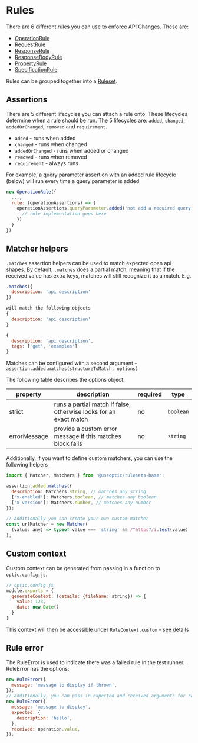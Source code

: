 # Rules

There are 6 different rules you can use to enforce API Changes. These are:

- [OperationRule](./OperationRule.md)
- [RequestRule](./RequestRule.md)
- [ResponseRule](./ResponseRule.md)
- [ResponseBodyRule](./ResponseBodyRule.md)
- [PropertyRule](./PropertyRule.md)
- [SpecificationRule](./SpecificationRule.md)

Rules can be grouped together into a [Ruleset](./Ruleset.md).

## Assertions

There are 5 different lifecycles you can attach a rule onto. These lifecycles determine when a rule should be run. The 5 lifecycles are: `added`, `changed`, `addedOrChanged`, `removed` and `requirement`.

- `added` - runs when added
- `changed` - runs when changed
- `addedOrChanged` - runs when added or changed
- `removed` - runs when removed
- `requirement` - always runs

For example, a query parameter assertion with an added rule lifecycle (below) will run every time a query parameter is added.

```javascript
new OperationRule({
  ...,
  rule: (operationAssertions) => {
    operationAssertions.queryParameter.added('not add a required query parameter', () => {
      // rule implementation goes here
    })
  }
})
```

## Matcher helpers

`.matches` assertion helpers can be used to match expected open api shapes. By default, `.matches` does a partial match, meaning that if the received value has extra keys, matches will still recognize it as a match. E.g.

```javascript
.matches({
  description: 'api description'
})

will match the following objects
{
  description: 'api description'
}

{
  description: 'api description',
  tags: ['get', 'examples']
}
```

Matches can be configured with a second argument - `assertion.added.matches(structureToMatch, options)`

The following table describes the options object.

| property     | description                                                       | required | type      |
| ------------ | ----------------------------------------------------------------- | -------- | --------- |
| strict       | runs a partial match if false, otherwise looks for an exact match | no       | `boolean` |
| errorMessage | provide a custom error message if this matches block fails        | no       | `string`  |

Additionally, if you want to define custom matchers, you can use the following helpers

```javascript
import { Matcher, Matchers } from '@useoptic/rulesets-base';

assertion.added.matches({
  description: Matchers.string, // matches any string
  ['x-enabled']: Matchers.boolean, // matches any boolean
  ['x-version']: Matchers.number, // matches any number
});

// Additionally you can create your own custom matcher
const urlMatcher = new Matcher(
  (value: any) => typeof value === 'string' && /^https?/i.test(value)
);
```

## Custom context

Custom context can be generated from passing in a function to `optic.config.js`.

```javascript
// optic.config.js
module.exports = {
  generateContext: (details: {fileName: string}) => {
    value: 123,
    date: new Date()
  }
}
```

This context will then be accessible under `RuleContext.custom` - [see details](./DataShapes.md#rulecontext)

## Rule error

The RuleError is used to indicate there was a failed rule in the test runner. RuleError has the options:

```javascript
new RuleError({
  message: 'message to display if thrown',
});
// additionally, you can pass in expected and received arguments for raw values you expect
new RuleError({
  message: 'message to display',
  expected: {
    description: 'hello',
  },
  received: operation.value,
});
```
